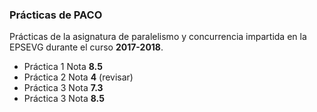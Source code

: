 ### Prácticas de PACO ###

Prácticas de la asignatura de paralelismo y concurrencia impartida en la EPSEVG durante el curso __2017-2018__.

- Práctica 1 Nota __8.5__
- Práctica 2 Nota __4__ (revisar)
- Práctica 3 Nota __7.3__
- Práctica 3 Nota __8.5__
